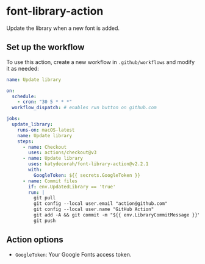 # font-library-action

Update the library when a new font is added.

<!-- START GENERATED DOCUMENTATION -->

## Set up the workflow

To use this action, create a new workflow in `.github/workflows` and modify it as needed:

```yml
name: Update library

on:
  schedule:
    - cron: "30 5 * * *"
  workflow_dispatch: # enables run button on github.com

jobs:
  update_library:
    runs-on: macOS-latest
    name: Update library
    steps:
      - name: Checkout
        uses: actions/checkout@v3
      - name: Update library
        uses: katydecorah/font-library-action@v2.2.1
        with:
          GoogleToken: ${{ secrets.GoogleToken }}
      - name: Commit files
        if: env.UpdatedLibrary == 'true'
        run: |
          git pull
          git config --local user.email "action@github.com"
          git config --local user.name "GitHub Action"
          git add -A && git commit -m "${{ env.LibraryCommitMessage }}"
          git push
```

## Action options

- `GoogleToken`: Your Google Fonts access token.
<!-- END GENERATED DOCUMENTATION -->
